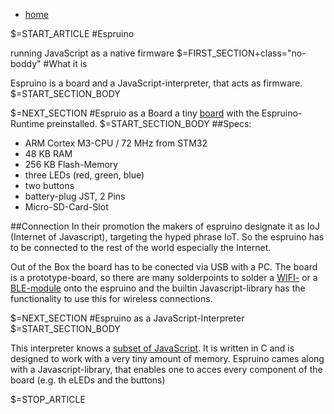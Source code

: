 <div class="content">
<nav id="breadcrumb"><ul><li><a href="/">home</a></li></ul></nav>

$=START_ARTICLE
#Espruino

running JavaScript as a native firmware
$=FIRST_SECTION+class="no-boddy"
#What it is

Espruino is a board and a JavaScript-interpreter, that acts as firmware.
$=START_SECTION_BODY

$=NEXT_SECTION
#Espruio as a Board
a tiny [board](http://www.espruino.com/EspruinoBoard) with the Espruino-Runtime preinstalled.
$=START_SECTION_BODY
##Specs:
- ARM Cortex M3-CPU / 72 MHz from STM32
- 48 KB RAM 
- 256 KB Flash-Memory
- three LEDs (red, green, blue)
- two buttons
- battery-plug JST, 2 Pins
- Micro-SD-Card-Slot

##Connection
In their promotion the makers of espruino designate it as IoJ (Internet of Javascript), targeting the hyped phrase IoT.
So the espruino has to be connected to the rest of the world especially the Internet.

Out of the Box the board has to be conected via USB with a PC. 
The board is a prototype-board, so there are many solderpoints 
to solder a [WIFI-](http://www.espruino.com/CC3000) or a [BLE-module](http://www.espruino.com/Bluetooth+BLE) onto the espruino 
and the builtin Javascript-library has the functionality to use this for wireless connections.

$=NEXT_SECTION
#Espruino as a JavaScript-Interpreter
$=START_SECTION_BODY

This interpreter knows a [subset of JavaScript](http://www.espruino.com/Reference#software). It is written in C and is designed to work with a very tiny amount of memory.
Espruino cames along with a Javascript-library, that enables one to acces every component of the board (e.g. th eLEDs and the buttons)

$=STOP_ARTICLE
</div> <!-- /content -->

